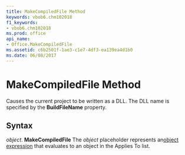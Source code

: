 ```yaml
---
title: MakeCompiledFile Method
keywords: vbob6.chm102018
f1_keywords:
- vbob6.chm102018
ms.prod: office
api_name:
- Office.MakeCompiledFile
ms.assetid: c6b2501f-1ae3-c1e7-4df3-ea139ea4d1b0
ms.date: 06/08/2017
---
```



# MakeCompiledFile Method



Causes the current project to be written as a DLL. The DLL name is specified by the  **BuildFileName** property.

## Syntax

_object_. **MakeCompiledFile**
The  _object_ placeholder represents an[object expression](../../Glossary/vbe-glossary.md) that evaluates to an object in the Applies To list.

